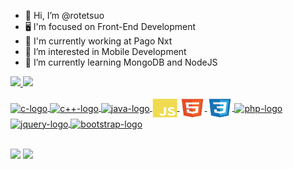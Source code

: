 - 👋 Hi, I’m @rotetsuo
- 🖥 I'm focused on Front-End Development
- 🏢 I'm currently working at Pago Nxt
- 👀 I’m interested in Mobile Development
- 🌱 I’m currently learning MongoDB and NodeJS

<!---
rotetsuo/rotetsuo is a ✨ special ✨ repository because its `README.md` (this file) appears on your GitHub profile.
You can click the Preview link to take a look at your changes.
--->

<div align="">
  <a href="https://github.com/rotetsuo">
  <img height="180em" src="https://github-readme-stats.vercel.app/api?username=rotetsuo&show_icons=true&theme=tokyonight&include_all_commits=true&count_private=true"/>
  <img height="180em" src="https://github-readme-stats.vercel.app/api/top-langs/?username=rotetsuo&layout=compact&langs_count=7&theme=tokyonight"/>
</div>

<div style="display: inline_block"><br>
<div>
<img align="center" alt="c-logo" height="30" width="40"  src="https://cdn.jsdelivr.net/gh/devicons/devicon/icons/c/c-original.svg" />
<img align="center" alt="c++-logo" height="30" width="40" src="https://cdn.jsdelivr.net/gh/devicons/devicon/icons/cplusplus/cplusplus-original.svg" />
  <img align="center" alt="java-logo" height="30" width="40"  src="https://cdn.jsdelivr.net/gh/devicons/devicon/icons/java/java-original.svg" />
  <img align="center" alt="js-logo" height="30" width="40" src="https://raw.githubusercontent.com/devicons/devicon/master/icons/javascript/javascript-plain.svg">
  <img align="center" alt="html-logo" height="30" width="40" src="https://raw.githubusercontent.com/devicons/devicon/master/icons/html5/html5-original.svg">
  <img align="center" alt="css-logo" height="30" width="40" src="https://raw.githubusercontent.com/devicons/devicon/master/icons/css3/css3-original.svg">
<img align = "center" alt="php-logo" height="30" width="40" src="https://cdn.jsdelivr.net/gh/devicons/devicon/icons/php/php-plain.svg" />
<img align="center" alt="jquery-logo" height="30" width="40" src="https://cdn.jsdelivr.net/gh/devicons/devicon/icons/jquery/jquery-original-wordmark.svg" />
 <img align="center" alt="bootstrap-logo" height="30" width="40" src="https://cdn.jsdelivr.net/gh/devicons/devicon/icons/bootstrap/bootstrap-plain.svg" />
</div>
<div style="display: inline_block"><br>
<div>
<div> 
 
  <a href = "mailto:rotetsuo32@gmail.com"><img src="https://img.shields.io/badge/-Gmail-%23333?style=for-the-badge&logo=gmail&logoColor=white" target="_blank"></a>
  <a href="https://www.linkedin.com/in/roberto-tetsuo" target="_blank"><img src="https://img.shields.io/badge/-LinkedIn-%230077B5?style=for-the-badge&logo=linkedin&logoColor=white"></a> 
 
 
</div>

